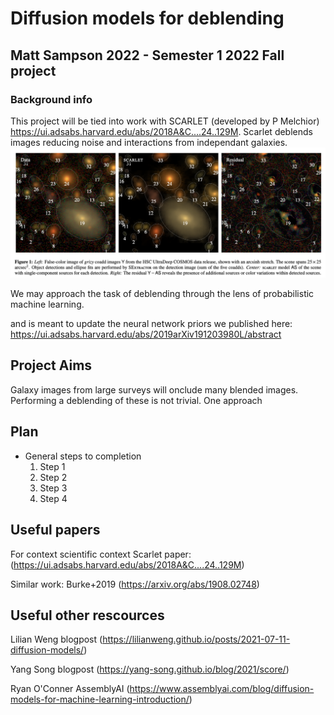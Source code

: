 # Diffusion models for deblending

## Matt Sampson 2022 - Semester 1 2022 Fall project
### Background info
This project will be tied into work with SCARLET (developed by P Melchior) https://ui.adsabs.harvard.edu/abs/2018A&C....24..129M. Scarlet deblends images reducing noise and interactions from independant galaxies.
![Melchior+2022](https://github.com/SampsonML/deblend_with_diffusion/blob/main/images/scarlet_deep_field.png)


We may approach the task of deblending through the lens of probabilistic machine learning. 

and is meant to update the neural network priors we published here: https://ui.adsabs.harvard.edu/abs/2019arXiv191203980L/abstract
## Project Aims

Galaxy images from large surveys will onclude many blended images. Performing a deblending of these is not trivial.
One approach

## Plan

* General steps to completion
  1. Step 1
  2. Step 2
  3. Step 3
  4. Step 4
 

## Useful papers
For context scientific context
Scarlet paper: (https://ui.adsabs.harvard.edu/abs/2018A&C....24..129M)

Similar work:
Burke+2019 (https://arxiv.org/abs/1908.02748)

## Useful other rescources
Lilian Weng blogpost (https://lilianweng.github.io/posts/2021-07-11-diffusion-models/)

Yang Song blogpost (https://yang-song.github.io/blog/2021/score/)

Ryan O'Conner AssemblyAI (https://www.assemblyai.com/blog/diffusion-models-for-machine-learning-introduction/)
  
  
  



